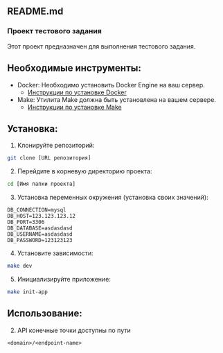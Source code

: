## README.md

### Проект тестового задания

Этот проект предназначен для выполнения тестового задания.

## Необходимые инструменты:

* Docker: Необходимо установить Docker Engine на ваш сервер.
    * [Инструкции по установке Docker](https://docs.docker.com/engine/install/)
* Make: Утилита Make должна быть установлена на вашем сервере. 
    * [Инструкции по установке Make](https://www.gnu.org/software/make/manual/make.html) 

## Установка:

1. Клонируйте репозиторий:
```sh
git clone [URL репозитория]
```
   
2. Перейдите в корневую директорию проекта:
```sh
cd [Имя папки проекта]
```

3. Установка переменных окружения (установка своих значений):
```env
DB_CONNECTION=mysql
DB_HOST=123.123.123.12
DB_PORT=3306
DB_DATABASE=asdasdasd
DB_USERNAME=asdasdasd
DB_PASSWORD=123123123
```

4. Установите зависимости:
```sh
make dev
```
   
5. Инициализируйте приложение:
```sh
make init-app
```

## Использование:
2. API конечные точки доступны по пути 
```
<domain>/<endpoint-name>
```
